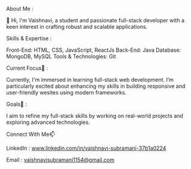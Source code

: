 About Me :

👋 Hi, I'm Vaishnavi, a  student and passionate full-stack developer with a keen interest in crafting robust and scalable applications.

Skills & Expertise :

Front-End: HTML, CSS, JavaScript, ReactJs
Back-End: Java
Database: MongoDB, MySQL
Tools & Technologies: Git

Current Focus👀 :

Currently, I'm immersed in learning full-stack web development. I’m particularly excited about enhancing my skills in building responsive and user-friendly wesites using modern frameworks.

Goals🌱 :

I aim to refine my full-stack skills by working on real-world projects and exploring advanced technologies.

Connect With Me📫


LinkedIn : www.linkedin.com/in/vaishnavi-subramani-37b1a0224

Email : vaishnavisubramani1154@gmail.com
